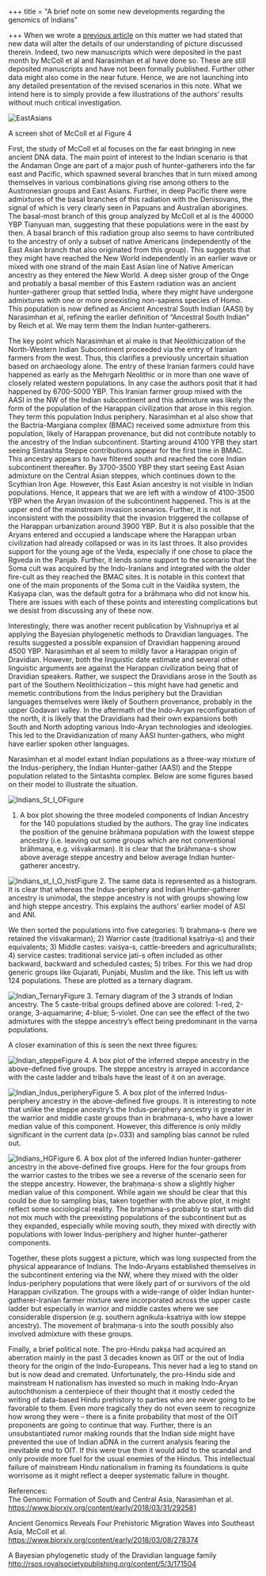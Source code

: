 +++
title = "A brief note on some new developments regarding the genomics of Indians"

+++
When we wrote a [previous
article](https://manasataramgini.wordpress.com/2015/12/12/a-note-on-the-early-expansions-of-the-indo-europeans/)
on this matter we had stated that new data will alter the details of our
understanding of picture discussed therein. Indeed, two new manuscripts
which were deposited in the past month by McColl et al and Narasimhan et
al have done so. These are still deposited manuscripts and have not been
formally published. Further other data might also come in the near
future. Hence, we are not launching into any detailed presentation of
the revised scenarios in this note. What we intend here is to simply
provide a few illustrations of the authors’ results without much
critical investigation.

![EastAsians](https://manasataramgini.files.wordpress.com/2018/04/eastasians.jpg?w=640)

A screen shot of McColl et al Figure 4

First, the study of McColl et al focuses on the far east bringing in new
ancient DNA data. The main point of interest to the Indian scenario is
that the Andaman Onge are part of a major push of hunter-gatherers into
the far east and Pacific, which spawned several branches that in turn
mixed among themselves in various combinations giving rise among others
to the Austronesian groups and East Asians. Further, in deep Pacific
there were admixtures of the basal branches of this radiation with the
Denisovans, the signal of which is very clearly seen in Papuans and
Australian aborigines. The basal-most branch of this group analyzed by
McColl et al is the 40000 YBP Tianyuan man, suggesting that these
populations were in the east by then. A basal branch of this radiation
group also seems to have contributed to the ancestry of only a subset of
native Americans (independently of the East Asian branch that also
originated from this group). This suggests that they might have reached
the New World independently in an earlier wave or mixed with one strand
of the main East Asian line of Native American ancestry as they entered
the New World. A deep sister group of the Onge and probably a basal
member of this Eastern radiation was an ancient hunter-gatherer group
that settled India, where they might have undergone admixtures with one
or more preexisting non-sapiens species of Homo. This population is now
defined as Ancient Ancestral South Indian (AASI) by Narasimhan et al,
refining the earlier definition of “Ancestral South Indian” by Reich et
al. We may term them the Indian hunter-gatherers.

The key point which Narasimhan et al make is that Neolithicization of
the North-Western Indian Subcontinent proceeded via the entry of Iranian
farmers from the west. Thus, this clarifies a previously uncertain
situation based on archaeology alone. The entry of these Iranian farmers
could have happened as early as the Mehrgarh Neolithic or in more than
one wave of closely related western populations. In any case the authors
posit that it had happened by 6700-5000 YBP. This Iranian farmer group
mixed with the AASI in the NW of the Indian subcontinent and this
admixture was likely the form of the population of the Harappan
civilization that arose in this region. They term this population Indus
periphery. Narasimhan et al also show that the Bactria-Margiana complex
(BMAC) received some admixture from this population, likely of Harappan
provenance, but did not contribute notably to the ancestry of the Indian
subcontinent. Starting around 4100 YPB they start seeing Sintashta
Steppe contributions appear for the first time in BMAC. This ancestry
appears to have filtered south and reached the core Indian subcontinent
thereafter. By 3700-3500 YBP they start seeing East Asian admixture on
the Central Asian steppes, which continues down to the Scythian Iron
Age. However, this East Asian ancestry is not visible in Indian
populations. Hence, it appears that we are left with a window of
4100-3500 YBP when the Aryan invasion of the subcontinent happened. This
is at the upper end of the mainstream invasion scenarios. Further, it is
not inconsistent with the possibility that the invasion triggered the
collapse of the Harappan urbanization around 3900 YBP. But it is also
possible that the Aryans entered and occupied a landscape where the
Harappan urban civilization had already collapsed or was in its last
throes. It also provides support for the young age of the Veda,
especially if one chose to place the Ṛgveda in the Panjab. Further, it
lends some support to the scenario that the Soma cult was acquired by
the Indo-Iranians and integrated with the older fire-cult as they
reached the BMAC sites. It is notable in this context that one of the
main proponents of the Soma cult in the Vaidika system, the Kaśyapa
clan, was the default gotra for a brāhmaṇa who did not know his. There
are issues with each of these points and interesting complications but
we desist from discussing any of these now.

Interestingly, there was another recent publication by Vishnupriya et al
applying the Bayesian phylogenetic methods to Dravidian languages. The
results suggested a possible expansion of Dravidian happening around
4500 YBP. Narasimhan et al seem to mildly favor a Harappan origin of
Dravidian. However, both the linguistic date estimate and several other
linguistic arguments are against the Harappan civilization being that of
Dravidian speakers. Rather, we suspect the Dravidians arose in the South
as part of the Southern Neolithicization – this might have had genetic
and memetic contributions from the Indus periphery but the Dravidian
languages themselves were likely of Southern provenance, probably in the
upper Godavari valley. In the aftermath of the Indo-Aryan
reconfiguration of the north, it is likely that the Dravidians had their
own expansions both South and North adopting various Indo-Aryan
technologies and ideologies. This led to the Dravidianization of many
AASI hunter-gathers, who might have earlier spoken other languages.

Narasimhan et al model extant Indian populations as a three-way mixture
of the Indus-periphery, the Indian Hunter-gather (AASI) and the Steppe
population related to the Sintashta complex. Below are some figures
based on their model to illustrate the situation.

![Indians\_St\_I\_O](https://manasataramgini.files.wordpress.com/2018/04/indians_st_i_o.png?w=640)Figure
1. A box plot showing the three modeled components of Indian Ancestry
for the 140 populations studied by the authors. The gray line indicates
the position of the genuine brāhmaṇa population with the lowest steppe
ancestry (i.e. leaving out some groups which are not conventional
brāhmaṇa, e.g. viśvakarman). It is clear that the brāhmaṇa-s show
above average steppe ancestry and below average Indian hunter-gatherer
ancestry.

![Indians\_st\_I\_O\_hist](https://manasataramgini.files.wordpress.com/2018/04/indians_st_i_o_hist.png?w=640)Figure
2. The same data is represented as a histogram. It is clear that whereas
the Indus-periphery and Indian Hunter-gatherer ancestry is unimodal, the
steppe ancestry is not with groups showing low and high steppe ancestry.
This explains the authors’ earlier model of ASI and ANI.

We then sorted the populations into five categories: 1) braḥmaṇa-s (here
we retained the viśvakarman); 2) Warrior caste (traditional kṣatriya-s)
and their equivalents; 3) Middle castes: vaiśya-s, cattle-breeders and
agriculturalists; 4) service castes: traditional service jati-s often
included as other backward, backward and scheduled castes; 5) tribes.
For this we had drop generic groups like Gujarati, Punjabi, Muslim and
the like. This left us with 124 populations. These are plotted as a
ternary diagram.

![Indian\_Ternary](https://manasataramgini.files.wordpress.com/2018/04/indian_ternary.png?w=640)Figure
3. Ternary diagram of the 3 strands of Indian ancestry. The 5
caste-tribal groups defined above are colored: 1-red, 2-orange,
3-aquamarine; 4-blue; 5-violet. One can see the effect of the two
admixtures with the steppe ancestry’s effect being predominant in the
varṇa populations.

A closer examination of this is seen the next three figures:

![Indian\_steppe](https://manasataramgini.files.wordpress.com/2018/04/indian_steppe.png?w=640)Figure
4. A box plot of the inferred steppe ancestry in the above-defined five
groups. The steppe ancestry is arrayed in accordance with the caste
ladder and tribals have the least of it on an average.

![Indian\_Indus\_periphery](https://manasataramgini.files.wordpress.com/2018/04/indian_indus_periphery.png?w=640)Figure
5. A box plot of the inferred Indus-periphery ancestry in the
above-defined five groups. It is interesting to note that unlike the
steppe ancestry’s the Indus-periphery ancestry is greater in the warrior
and middle caste groups than in braḥmaṇa-s, who have a lower median
value of this component. However, this difference is only mildly
significant in the current data (p=.033) and sampling bias cannot be
ruled out.

![Indians\_HG](https://manasataramgini.files.wordpress.com/2018/04/indians_hg.png?w=640)Figure
6. A box plot of the inferred Indian hunter-gatherer ancestry in the
above-defined five groups. Here for the four groups from the warrior
castes to the tribes we see a reverse of the scenario seen for the
steppe ancestry. However, the braḥmaṇa-s show a slightly higher median
value of this component. While again we should be clear that this could
be due to sampling bias, taken together with the above plot, it might
reflect some sociological reality. The braḥmaṇa-s probably to start with
did not mix much with the preexisting populations of the subcontinent
but as they expanded, especially while moving south, they mixed with
directly with populations with lower Indus-periphery and higher
hunter-gatherer components.

Together, these plots suggest a picture, which was long suspected from
the physical appearance of Indians. The Indo-Aryans established
themselves in the subcontinent entering via the NW, where they mixed
with the older Indus-periphery populations that were likely part of or
survivors of the old Harappan civilization. The groups with a wide-range
of older Indian hunter-gatherer-Iranian farmer mixture were incorporated
across the upper caste ladder but especially in warrior and middle
castes where we see considerable dispersion (e.g. southern
agnikula-kṣatriya with low steppe ancestry). The movement of
braḥmaṇa-s into the south possibly also involved admixture with
these groups.

Finally, a brief political note. The pro-Hindu pakṣa had acquired an
aberration mainly in the past 3 decades known as OIT or the out of India
theory for the origin of the Indo-Europeans. This never had a leg to
stand on but is now dead and cremated. Unfortunately, the pro-Hindu side
and mainstream H nationalism has invested so much in making Indo-Aryan
autochthonism a centerpiece of their thought that it mostly ceded the
writing of data-based Hindu prehistory to parties who are never going to
be favorable to them. Even more tragically they do not even seem to
recognize how wrong they were – there is a finite probability that most
of the OIT proponents are going to continue that way. Further, there is
an unsubstantiated rumor making rounds that the Indian side might have
prevented the use of Indian aDNA in the current analysis fearing the
inevitable end to OIT. If this were true then it would add to the
scandal and only provide more fuel for the usual enemies of the Hindus.
This intellectual failure of mainstream Hindu nationalism in framing its
foundations is quite worrisome as it might reflect a deeper systematic
failure in thought.

References:  
The Genomic Formation of South and Central Asia, Narasimhan et al.
<https://www.biorxiv.org/content/early/2018/03/31/292581>

Ancient Genomics Reveals Four Prehistoric Migration Waves into Southeast
Asia, McColl et al.
<https://www.biorxiv.org/content/early/2018/03/08/278374>

A Bayesian phylogenetic study of the Dravidian language family
<http://rsos.royalsocietypublishing.org/content/5/3/171504>
